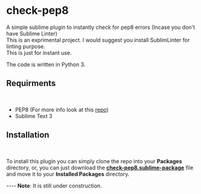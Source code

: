 check-pep8
==========

A simple sublime plugin to instantly check for pep8 errors (Incase you don't have Sublime Linter)<br>
This is an exprimental project. I would suggest you install SublimLinter for linting purpose.<br>
This is just for instant use.<br>

The code is written in Python 3.

<h2>Requirments</h2><br>
<ul>
    <li>PEP8 (For more info look at this <a href="https://github.com/jcrocholl/pep8">repo</a>)
    <li>Sublime Text 3
</ul>

<h2>Installation</h2><br>
<p>
    To install this plugin you can simply clone the repo into your <b>Packages</b> directory, or, you can just download the <b><a href='https://github.com/Anurag-Ans/check-pep8/releases/tag/v1.0-beta'>check-pep8.sublime-package</a></b> file and move it to your <b>Installed Packages</b> directory.
</p>
----
<b>Note</b>: It is still under construction.
